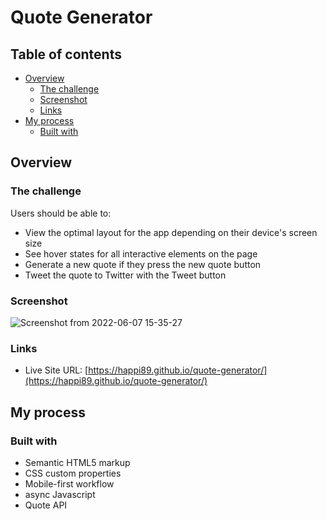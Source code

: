 # Quote Generator

## Table of contents

- [Overview](#overview)
  - [The challenge](#the-challenge)
  - [Screenshot](#screenshot)
  - [Links](#links)
- [My process](#my-process)
  - [Built with](#built-with)

## Overview

### The challenge

Users should be able to:

- View the optimal layout for the app depending on their device's screen size
- See hover states for all interactive elements on the page
- Generate a new quote if they press the new quote button
- Tweet the quote to Twitter with the Tweet button

### Screenshot

![Screenshot from 2022-06-07 15-35-27](https://user-images.githubusercontent.com/101960666/172467399-d6dfde11-f711-4626-a4af-5f60d812099a.png)

### Links
- Live Site URL: [https://happi89.github.io/quote-generator/](https://happi89.github.io/quote-generator/)

## My process

### Built with

- Semantic HTML5 markup
- CSS custom properties
- Mobile-first workflow
- async Javascript
- Quote API
